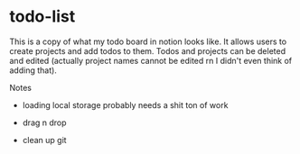 # todo-list

This is a copy of what my todo board in notion looks like. It allows users to create projects and add todos to them. Todos and projects can be deleted and edited (actually project names cannot be edited rn I didn't even think of adding that).

Notes
- loading local storage probably needs a shit ton of work
- drag n drop

- clean up git
